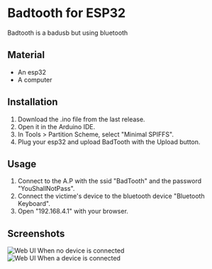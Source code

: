 # Badtooth for ESP32
Badtooth is a badusb but using bluetooth

## Material
- An esp32
- A computer

## Installation
1. Download the .ino file from the last release.
2. Open it in the Arduino IDE.
3. In Tools > Partition Scheme, select "Minimal SPIFFS".
4. Plug your esp32 and upload BadTooth with the Upload button.

## Usage
1. Connect to the A.P with the ssid "BadTooth" and the password "YouShallNotPass".
2. Connect the victime's device to the bluetooth device "Bluetooth Keyboard".
3. Open "192.168.4.1" with your browser.

## Screenshots
![Web UI When no device is connected](https://github.com/ri1ongithub/badtooth/assets/49335122/51da56be-8fc3-4edc-aabf-8ec2cfe82f8c) ![Web UI When a device is connected](https://github.com/ri1ongithub/badtooth/assets/49335122/a4dfcd9f-604a-4f23-83fd-962f64c5fbf9)
